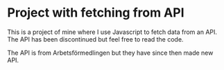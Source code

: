 # Project with fetching from API

This is a project of mine where I use Javascript to fetch data from an API.
The API has been discontinued but feel free to read the code. 

The API is from Arbetsförmedlingen but they have since then made new API.
